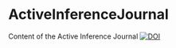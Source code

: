 # ActiveInferenceJournal
Content of the Active Inference Journal
<a href="https://zenodo.org/badge/latestdoi/562916661"><img src="https://zenodo.org/badge/562916661.svg" alt="DOI"></a>
